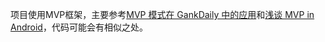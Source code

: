 项目使用MVP框架，主要参考[MVP 模式在 GankDaily 中的应用](http://gudong.name/advanced/2015/11/23/gank_mvp_introduce.html)和[浅谈 MVP in Android](http://blog.csdn.net/lmj623565791/article/details/46596109)，代码可能会有相似之处。